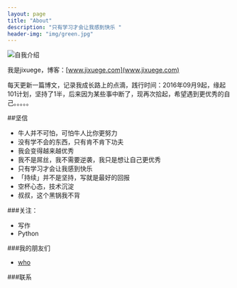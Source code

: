 ```yaml
---
layout: page
title: "About"
description: "只有学习才会让我感到快乐 "
header-img: "img/green.jpg"
---
```



![自我介绍](http://ww4.sinaimg.cn/large/006eWBRhjw1f7okzk043eg30p70ee0y1.gif)


我是jixuege，博客：[www.jixuege.com](www.jixuege.com)

每天更新一篇博文，记录我成长路上的点滴，践行时间：2016年09月9起，缘起101计划，坚持了1半，后来因为某些事中断了，现再次拾起，希望遇到更优秀的自己。。。。。



##坚信


- 牛人并不可怕，可怕牛人比你更努力
- 没有学不会的东西，只有肯不肯下功夫 
- 我会变得越来越优秀
- 我不是屌丝，我不需要逆袭，我只是想让自己更优秀
- 只有学习才会让我感到快乐
- 「持续」并不是坚持，写就是最好的回报
- 空杯心态，技术沉淀
- 叔叔，这个黑锅我不背


###关注：


- 写作
- Python




###我的朋友们

- [who](写链接地址)

###联系








